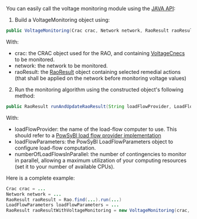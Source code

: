 You can easily call the voltage monitoring module using the [JAVA API](https://github.com/farao-community/farao-core/blob/master/monitoring/voltage-monitoring/src/main/java/com/powsybl/openrao/monitoring/voltagemonitoring/VoltageMonitoring.java):
1. Build a VoltageMonitoring object using:
~~~java
public VoltageMonitoring(Crac crac, Network network, RaoResult raoResult)
~~~
With:
- crac: the CRAC object used for the RAO, and containing [VoltageCnecs](/docs/input-data/crac/json#voltage-cnecs) to be monitored.
- network: the network to be monitored.
- raoResult: the [RaoResult](/docs/output-data/rao-result-json) object containing selected remedial actions (that shall
  be applied on the network before monitoring voltage values)
2. Run the monitoring algorithm using the constructed object's following method:
~~~java
public RaoResult runAndUpdateRaoResult(String loadFlowProvider, LoadFlowParameters loadFlowParameters, int numberOfLoadFlowsInParallel)
~~~
With:
- loadFlowProvider: the name of the load-flow computer to use. This should refer to a [PowSyBl load flow provider implementation](https://www.powsybl.org/pages/documentation/simulation/powerflow/)
- loadFlowParameters: the PowSyBl LoadFlowParameters object to configure load-flow computation.
- numberOfLoadFlowsInParallel: the number of contingencies to monitor in parallel, allowing a maximum utilization of
  your computing resources (set it to your number of available CPUs).

Here is a complete example:
~~~java
Crac crac = ...
Network network = ...
RaoResult raoResult = Rao.find(...).run(...)
LoadFlowParameters loadFlowParameters = ...
RaoResult raoResultWithVoltageMonitoring = new VoltageMonitoring(crac, network, raoResult).runAndUpdateRaoResult("OpenLoadFlow", loadFlowParameters, 2);
~~~
